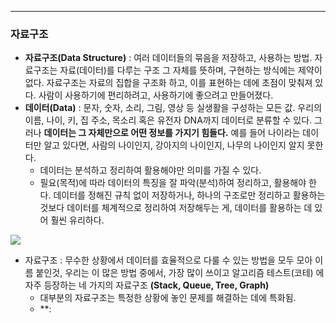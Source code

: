 
---

### 자료구조

- **자료구조(Data Structure)** : 여러 데이터들의 묶음을 저장하고, 사용하는 방법. 자료구조는 자료(데이터)를 다루는 구조 그 자체를 뜻하며, 구현하는 방식에는 제약이 없다. 자료구조는 자료의 집합을 구조화 하고, 이를 표현하는 데에 초점이 맞춰져 있다. 사람이 사용하기에 편리하려고, 사용하기에 좋으려고 만들어졌다. 
- **데이터(Data)** : 문자, 숫자, 소리, 그림, 영상 등 실생활을 구성하는 모든 값. 우리의 이름, 나이, 키, 집 주소, 목소리 혹은 유전자 DNA까지 데이터로 분류할 수 있다. 그러나 **데이터는 그 자체만으로 어떤 정보를 가지기 힘들다.** 예를 들어 나이라는 데이터만 알고 있다면, 사람의 나이인지, 강아지의 나이인지, 나무의 나이인지 알지 못한다. 
	- 데이터는 분석하고 정리하여 활용해야만 의미를 가질 수 있다.
	- 필요(목적)에 따라 데이터의 특징을 잘 파악(분석)하여 정리하고, 활용해야 한다. 데이터를 정해진 규칙 없이 저장하거나, 하나의 구조로만 정리하고 활용하는 것보다 데이터를 체계적으로 정리하여 저장해두는 게, 데이터를 활용하는 데 있어 훨씬 유리하다.


![](https://i.imgur.com/xmjEeQ9.png)

- 자료구조 : 무수한 상황에서 데이터를 효율적으로 다룰 수 있는 방법을 모두 모아 이름 붙인것, 우리는 이 많은 방법 중에서, 가장 많이 쓰이고 알고리즘 테스트(코테) 에 자주 등장하는 네 가지의 자료구조 **(Stack, Queue, Tree, Graph)** 
	- 대부분의 자료구조는 특정한 상황에 놓인 문제를 해결하는 데에 특화됨. 
	- **:  